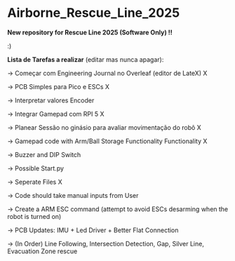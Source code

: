 # Airborne_Rescue_Line_2025

**New repository for Rescue Line 2025 (Software Only) !!**

:)

**Lista de Tarefas a realizar** (editar mas nunca apagar):

-> Começar com Engineering Journal no Overleaf (editor de LateX) X

-> PCB Simples para Pico e ESCs X

-> Interpretar valores Encoder

-> Integrar Gamepad com RPI 5 X

-> Planear Sessão no ginásio para avaliar movimentação do robô X

-> Gamepad code with Arm/Ball Storage Functionality Functionality X

-> Buzzer and DIP Switch

-> Possible Start.py

-> Seperate Files X

-> Code should take manual inputs from User

-> Create a ARM ESC command (attempt to avoid ESCs desarming when the robot is turned on)

-> PCB Updates: IMU + Led Driver + Better Flat Connection

-> (In Order) Line Following, Intersection Detection, Gap, Silver Line, Evacuation Zone rescue
